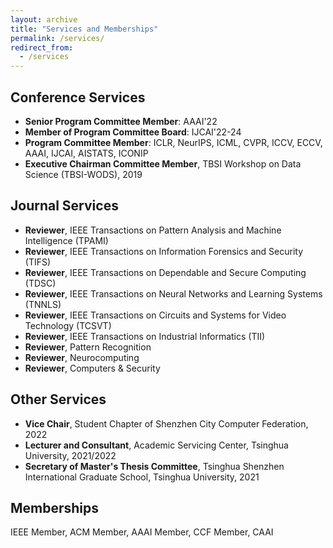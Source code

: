 ```yaml
---
layout: archive
title: "Services and Memberships"
permalink: /services/
redirect_from:
  - /services
---
```




## Conference Services

* **Senior Program Committee Member**: AAAI'22
* **Member of Program Committee Board**: IJCAI'22-24
* **Program Committee Member**: ICLR, NeurIPS, ICML, CVPR, ICCV, ECCV, AAAI, IJCAI, AISTATS, ICONIP
* **Executive Chairman Committee Member**, TBSI Workshop on Data Science (TBSI-WODS), 2019



## Journal Services
- **Reviewer**, IEEE Transactions on Pattern Analysis and Machine Intelligence (TPAMI)
- **Reviewer**, IEEE Transactions on Information Forensics and Security (TIFS)
- **Reviewer**, IEEE Transactions on Dependable and Secure Computing (TDSC)
- **Reviewer**, IEEE Transactions on Neural Networks and Learning Systems (TNNLS)
- **Reviewer**, IEEE Transactions on Circuits and Systems for Video Technology (TCSVT)
- **Reviewer**, IEEE Transactions on Industrial Informatics (TII)
- **Reviewer**, Pattern Recognition
- **Reviewer**, Neurocomputing
- **Reviewer**, Computers & Security



## Other Services
* **Vice Chair**, Student Chapter of Shenzhen City Computer Federation, 2022
* **Lecturer and Consultant**, Academic Servicing Center, Tsinghua University, 2021/2022
* **Secretary of Master's Thesis Committee**, Tsinghua Shenzhen International Graduate School, Tsinghua University, 2021

## Memberships
IEEE Member, ACM Member, AAAI Member, CCF Member, CAAI 

